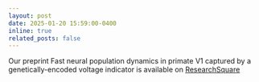 ```yaml
---
layout: post
date: 2025-01-20 15:59:00-0400
inline: true
related_posts: false
---
```


Our preprint Fast neural population dynamics in primate V1 captured by a genetically-encoded voltage indicator is available on <a href="[https://www.pinterest.com](https://www.researchsquare.com/article/rs-5851261/v1)">ResearchSquare</a> 
